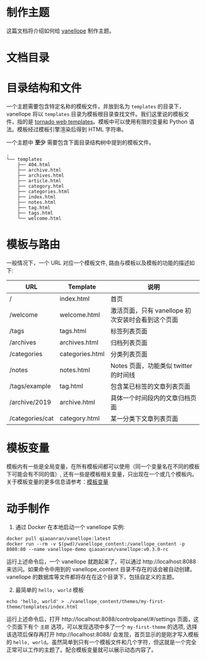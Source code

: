# 制作主题

这篇文档将介绍如何给 [vanellope](https://github.com/qar/vanellope) 制作主题。

# 文档目录

# <a id="toc-files-and-directories"></a>目录结构和文件

一个主题需要包含特定名称的模板文件，并放到名为 `templates` 的目录下，vanellope 将以 `templates` 目录为模板根目录查找文件。我们这里说的模板文件，指的是 [tornado web templates](https://www.tornadoweb.org/en/stable/template.html)。模板中可以使用有限的变量和 Python 语法。模板经过模板引擎渲染后得到 HTML 字符串。

一个主题中 **至少** 需要包含下面目录结构树中提到的模板文件。

```
.
└── templates
    ├── 404.html
    ├── archive.html
    ├── archives.html
    ├── article.html
    ├── category.html
    ├── categories.html
    ├── index.html
    ├── notes.html
    ├── tag.html
    ├── tags.html
    └── welcome.html
```

# <a id="toc-urls-and-templates"></a>模板与路由

一般情况下，一个 URL 对应一个模板文件, 路由与模板以及模板的功能的描述如下:


| URL              | Template        | 说明                                              |
| ---              | ---             | ---                                               |
| \/               | index.html      | 首页                                              |
| \/welcome        | welcome.html    | 激活页面，只有 vanellope 初次安装时会看到这个页面 |
| \/tags           | tags.html       | 标签列表页面                                      |
| \/archives       | archives.html   | 归档列表页面                                      |
| \/categories     | categories.html | 分类列表页面                                      |
| \/notes          | notes.html      | Notes 页面，功能类似 twitter 的时间线             |
| \/tags\/example  | tag.html        | 包含某已标签的文章列表页面                        |
| \/archive/2019   | archive.html    | 具体一个时间段内的文章归档页面                    |
| \/categories/cat | category.html   | 某一分类下文章列表页面                            |

# <a id="toc-template-variables"></a>模板变量

模板内有一些是全局变量，在所有模板间都可以使用（同一个变量名在不同的模板下可能会有不同的值）, 还有一些是模板相关变量，只出现在一个或几个模板内。关于模板变量的更多信息请参考：[模板变量](./template-variables.md)


# <a id="toc-hands-on"></a>动手制作

1. 通过 Docker 在本地启动一个 vanellope 实例:

```
docker pull qiaoanran/vanellope:latest
docker run --rm -v $(pwd)/vanellope_content:/vanellope_content -p 8080:80 --name vanellope-demo qiaoanran/vanellope:v0.3.0-rc
```

运行上述命令后，一个 vanellope 就跑起来了，可以通过 http://localhost:8088 来访问。如果命令中用到的 vanellope\_content 目录不存在的话会被自动创建。vanellope 的数据库等文件都将存在在这个目录下，包括自定义的主题。


2. 最简单的 `hello, world` 模板

```
echo 'hello, world' > ./vanellope_content/themes/my-first-theme/templates/index.html
```

运行上述命令后，打开 http://localhost:8088/controlpanel/#/settings 页面，这个页面下有个 `主题` 选项，可以发现选项中多了一个 `my-first-theme` 的选项, 选择该选项后保存再打开 http://localhost:8088/ 会发现，首页显示的是刚才写入模板的 `hello, world`。虽然简单到只有一个模板文件和几个字符，但这就是一个完全正常可以工作的主题了。配合模板变量就可以展示动态内容了。

